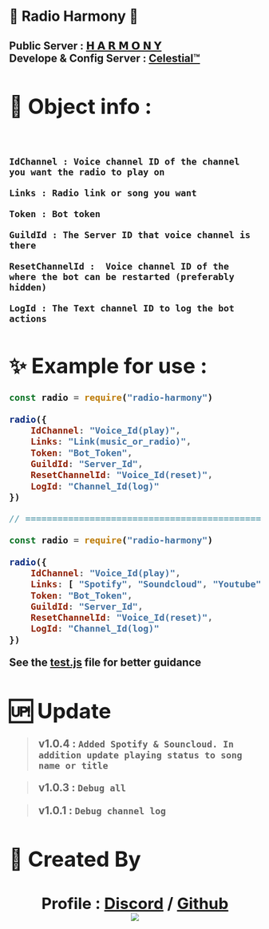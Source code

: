 # 💎 Radio Harmony 💎

<h2> Public Server : <a href="https://discord.gg/ir">𝗛 𝗔 𝗥 𝗠 𝗢 𝗡 𝗬<a/>
<br/>
Develope & Config Server : <a href="https://discord.gg/dvc">Celestial™<a/>
<h2/>

#

# 🤔 Object info : 
</br>

```
IdChannel : Voice channel ID of the channel you want the radio to play on
```
```
Links : Radio link or song you want
```
```
Token : Bot token
```
```
GuildId : The Server ID that voice channel is there
```
```
ResetChannelId :  Voice channel ID of the where the bot can be restarted (preferably hidden)
```
```
LogId : The Text channel ID to log the bot actions
```

# ✨ Example for use :

```js
const radio = require("radio-harmony")

radio({
    IdChannel: "Voice_Id(play)",
    Links: "Link(music_or_radio)",
    Token: "Bot_Token",
    GuildId: "Server_Id",
    ResetChannelId: "Voice_Id(reset)",
    LogId: "Channel_Id(log)"
})

// ===================================================== //

const radio = require("radio-harmony")

radio({
    IdChannel: "Voice_Id(play)",
    Links: [ "Spotify", "Soundcloud", "Youtube", "Mp3" ],
    Token: "Bot_Token",
    GuildId: "Server_Id",
    ResetChannelId: "Voice_Id(reset)",
    LogId: "Channel_Id(log)"
})
```

See the <a href="https://github.com/Mhmd-Akh/radio-harmony/blob/main/test.js">test.js<a/> file for better guidance


# 🆙 Update


> v1.0.4 : `Added Spotify & Souncloud. In addition update playing status to song name or title`

> v1.0.3 : `Debug all`

> v1.0.1 : `Debug channel log`



# 🪬 Created By 

<h2 align= "center" > Profile : <a href="https://discordapp.com/users/750337293927055452">Discord<a/> / <a href ="https://github.com/Mhmd-Akh/">Github<a/>
</br>
<img src="https://discord.c99.nl/widget/theme-2/750337293927055452.png"><h2/>